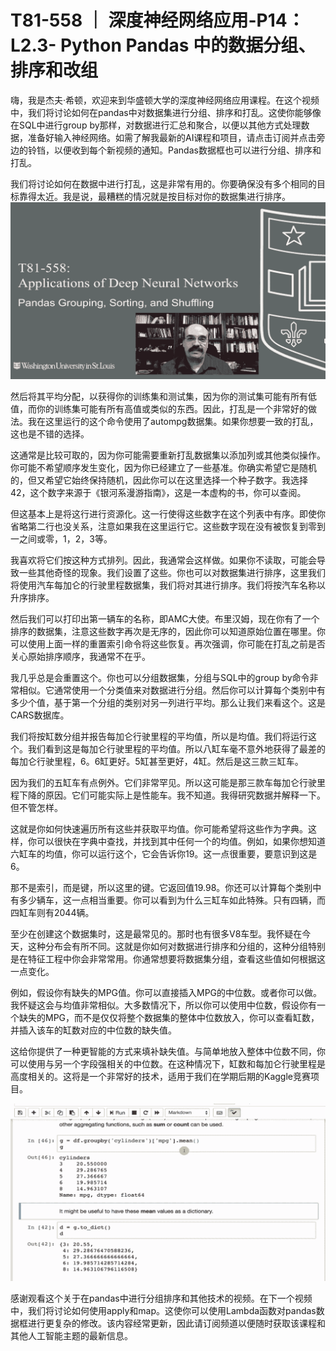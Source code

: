 # T81-558 ｜ 深度神经网络应用-P14：L2.3- Python Pandas 中的数据分组、排序和改组 

嗨，我是杰夫·希顿，欢迎来到华盛顿大学的深度神经网络应用课程。在这个视频中，我们将讨论如何在pandas中对数据集进行分组、排序和打乱。这使你能够像在SQL中进行group by那样，对数据进行汇总和聚合，以便以其他方式处理数据，准备好输入神经网络。如需了解我最新的AI课程和项目，请点击订阅并点击旁边的铃铛，以便收到每个新视频的通知。Pandas数据框也可以进行分组、排序和打乱。

我们将讨论如何在数据中进行打乱，这是非常有用的。你要确保没有多个相同的目标靠得太近。我是说，最糟糕的情况就是按目标对你的数据集进行排序。![](img/30a851993f0ab2fa4dd62a6efcf8bb3e_1.png)

然后将其平均分配，以获得你的训练集和测试集，因为你的测试集可能有所有低值，而你的训练集可能有所有高值或类似的东西。因此，打乱是一个非常好的做法。我在这里运行的这个命令使用了autompg数据集。如果你想要一致的打乱，这也是不错的选择。

这通常是比较可取的，因为你可能需要重新打乱数据集以添加列或其他类似操作。你可能不希望顺序发生变化，因为你已经建立了一些基准。你确实希望它是随机的，但又希望它始终保持随机，因此你可以在这里选择一个种子数字。我选择42，这个数字来源于《银河系漫游指南》，这是一本虚构的书，你可以查阅。

但这基本上是将这行进行资源化。这一行使得这些数字在这个列表中有序。即使你省略第二行也没关系，注意如果我在这里运行它。这些数字现在没有被恢复到零到一之间或零，1，2，3等。

我喜欢将它们按这种方式排列。因此，我通常会这样做。如果你不读取，可能会导致一些其他奇怪的现象。我们设置了这些。你也可以对数据集进行排序，这里我们将使用汽车每加仑的行驶里程数据集，我们将对其进行排序。我们将按汽车名称以升序排序。

然后我们可以打印出第一辆车的名称，即AMC大使。布里汉姆，现在你有了一个排序的数据集，注意这些数字再次是无序的，因此你可以知道原始位置在哪里。你可以使用上面一样的重置索引命令将这些恢复。再次强调，你可能在打乱之前是否关心原始排序顺序，我通常不在乎。

我几乎总是会重置这个。你也可以分组数据集，分组与SQL中的group by命令非常相似。它通常使用一个分类值来对数据进行分组。然后你可以计算每个类别中有多少个值，基于第一个分组的类别对另一列进行平均。那么让我们来看这个。这是CARS数据库。

我们将按缸数分组并报告每加仑行驶里程的平均值，所以是均值。我们将运行这个。我们看到这是每加仑行驶里程的平均值。所以八缸车毫不意外地获得了最差的每加仑行驶里程，6。6缸更好。5缸甚至更好，4缸。然后是这三款三缸车。

因为我们的五缸车有点例外。它们非常罕见。所以这可能是那三款车每加仑行驶里程下降的原因。它们可能实际上是性能车。我不知道。我得研究数据并解释一下。但不管怎样。

这就是你如何快速遍历所有这些并获取平均值。你可能希望将这些作为字典。这样，你可以很快在字典中查找，并找到其中任何一个的均值。例如，如果你想知道六缸车的均值，你可以运行这个，它会告诉你19。这一点很重要，要意识到这是6。

那不是索引，而是键，所以这里的键。它返回值19.98。你还可以计算每个类别中有多少辆车，这一点相当重要。你可以看到为什么三缸车如此特殊。只有四辆，而四缸车则有2044辆。

至少在创建这个数据集时，这是最常见的。那时也有很多V8车型。我怀疑在今天，这种分布会有所不同。这就是你如何对数据进行排序和分组的，这种分组特别是在特征工程中你会非常常用。你通常想要将数据集分组，查看这些值如何根据这一点变化。

例如，假设你有缺失的MPG值。你可以直接插入MPG的中位数。或者你可以做。我怀疑这会与均值非常相似。大多数情况下，所以你可以使用中位数，假设你有一个缺失的MPG，而不是仅仅将整个数据集的整体中位数放入，你可以查看缸数，并插入该车的缸数对应的中位数的缺失值。

这给你提供了一种更智能的方式来填补缺失值。与简单地放入整体中位数不同，你可以使用与另一个字段强相关的中位数。在这种情况下，缸数和每加仑行驶里程是高度相关的。这将是一个非常好的技术，适用于我们在学期后期的Kaggle竞赛项目。

![](img/30a851993f0ab2fa4dd62a6efcf8bb3e_3.png)

感谢观看这个关于在pandas中进行分组排序和其他技术的视频。在下一个视频中，我们将讨论如何使用apply和map。这使你可以使用Lambda函数对pandas数据框进行更复杂的修改。该内容经常更新，因此请订阅频道以便随时获取该课程和其他人工智能主题的最新信息。
